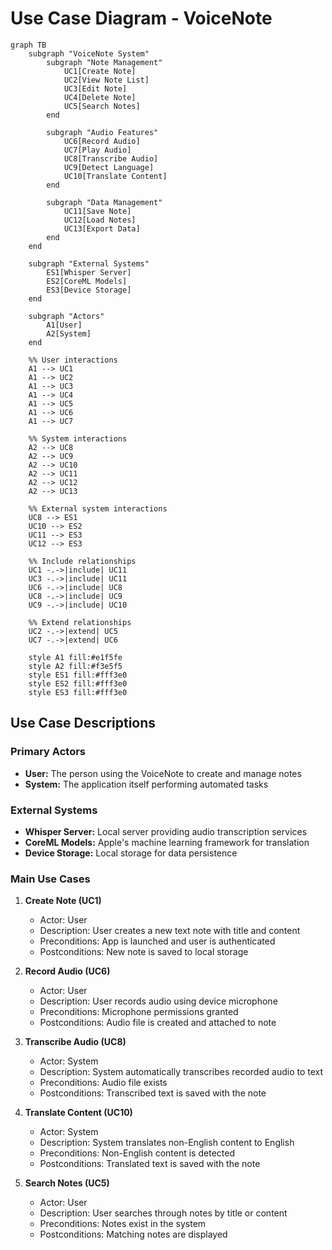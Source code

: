 # Use Case Diagram - VoiceNote

```mermaid
graph TB
    subgraph "VoiceNote System"
        subgraph "Note Management"
            UC1[Create Note]
            UC2[View Note List]
            UC3[Edit Note]
            UC4[Delete Note]
            UC5[Search Notes]
        end
        
        subgraph "Audio Features"
            UC6[Record Audio]
            UC7[Play Audio]
            UC8[Transcribe Audio]
            UC9[Detect Language]
            UC10[Translate Content]
        end
        
        subgraph "Data Management"
            UC11[Save Note]
            UC12[Load Notes]
            UC13[Export Data]
        end
    end
    
    subgraph "External Systems"
        ES1[Whisper Server]
        ES2[CoreML Models]
        ES3[Device Storage]
    end
    
    subgraph "Actors"
        A1[User]
        A2[System]
    end
    
    %% User interactions
    A1 --> UC1
    A1 --> UC2
    A1 --> UC3
    A1 --> UC4
    A1 --> UC5
    A1 --> UC6
    A1 --> UC7
    
    %% System interactions
    A2 --> UC8
    A2 --> UC9
    A2 --> UC10
    A2 --> UC11
    A2 --> UC12
    A2 --> UC13
    
    %% External system interactions
    UC8 --> ES1
    UC10 --> ES2
    UC11 --> ES3
    UC12 --> ES3
    
    %% Include relationships
    UC1 -.->|include| UC11
    UC3 -.->|include| UC11
    UC6 -.->|include| UC8
    UC8 -.->|include| UC9
    UC9 -.->|include| UC10
    
    %% Extend relationships
    UC2 -.->|extend| UC5
    UC7 -.->|extend| UC6
    
    style A1 fill:#e1f5fe
    style A2 fill:#f3e5f5
    style ES1 fill:#fff3e0
    style ES2 fill:#fff3e0
    style ES3 fill:#fff3e0
```

## Use Case Descriptions

### Primary Actors
- **User:** The person using the VoiceNote to create and manage notes
- **System:** The application itself performing automated tasks

### External Systems
- **Whisper Server:** Local server providing audio transcription services
- **CoreML Models:** Apple's machine learning framework for translation
- **Device Storage:** Local storage for data persistence

### Main Use Cases

1. **Create Note (UC1)**
   - Actor: User
   - Description: User creates a new text note with title and content
   - Preconditions: App is launched and user is authenticated
   - Postconditions: New note is saved to local storage

2. **Record Audio (UC6)**
   - Actor: User
   - Description: User records audio using device microphone
   - Preconditions: Microphone permissions granted
   - Postconditions: Audio file is created and attached to note

3. **Transcribe Audio (UC8)**
   - Actor: System
   - Description: System automatically transcribes recorded audio to text
   - Preconditions: Audio file exists
   - Postconditions: Transcribed text is saved with the note

4. **Translate Content (UC10)**
   - Actor: System
   - Description: System translates non-English content to English
   - Preconditions: Non-English content is detected
   - Postconditions: Translated text is saved with the note

5. **Search Notes (UC5)**
   - Actor: User
   - Description: User searches through notes by title or content
   - Preconditions: Notes exist in the system
   - Postconditions: Matching notes are displayed 
